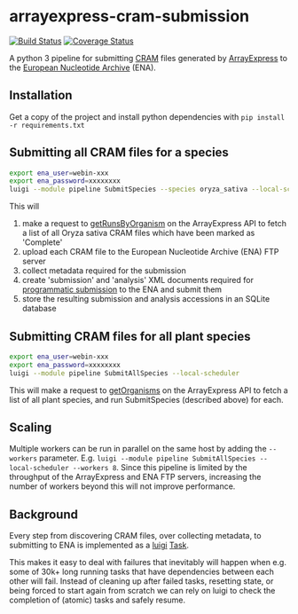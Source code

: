 # arrayexpress-cram-submission
[![Build Status](https://travis-ci.org/EnsemblGenomes/arrayexpress-cram-submission.svg?branch=master)](https://travis-ci.org/EnsemblGenomes/arrayexpress-cram-submission)
[![Coverage Status](https://coveralls.io/repos/github/EnsemblGenomes/arrayexpress-cram-submission/badge.svg?branch=master)](https://coveralls.io/github/EnsemblGenomes/arrayexpress-cram-submission?branch=master)

A python 3 pipeline for submitting [CRAM](http://www.ebi.ac.uk/ena/software/cram-toolkit) files generated by
[ArrayExpress](https://www.ebi.ac.uk/arrayexpress/) to the  [European Nucleotide Archive](http://www.ebi.ac.uk/ena) (ENA).

## Installation
Get a copy of the project and install python dependencies with `pip install -r requirements.txt`

## Submitting all CRAM files for a species
```bash
export ena_user=webin-xxx
export ena_password=xxxxxxxx
luigi --module pipeline SubmitSpecies --species oryza_sativa --local-scheduler
```
 This will
 1. make a request to [getRunsByOrganism](http://www.ebi.ac.uk/fg/rnaseq/api/json/70/getRunsByOrganism/oryza_sativa) on the ArrayExpress API to fetch a list of all Oryza sativa CRAM files which have been marked as 'Complete'
 2. upload each CRAM file to the European Nucleotide Archive (ENA) FTP server
 3. collect metadata required for the submission
 4. create 'submission' and 'analysis' XML documents required for [programmatic submission](http://www.ebi.ac.uk/ena/submit/programmatic-submission) to the ENA and submit them
 5. store the resulting submission and analysis accessions in an SQLite database

## Submitting CRAM files for all plant species
```bash
export ena_user=webin-xxx
export ena_password=xxxxxxxx
luigi --module pipeline SubmitAllSpecies --local-scheduler
```
This will make a request to [getOrganisms](http://www.ebi.ac.uk/fg/rnaseq/api/json/70/getOrganisms/plants) on the ArrayExpress API to fetch a list of all plant species, and run SubmitSpecies (described above) for each.

## Scaling
Multiple workers can be run in parallel on the same host by adding the `--workers` parameter. E.g. `luigi --module pipeline SubmitAllSpecies --local-scheduler --workers 8`. Since this pipeline is limited by the throughput of the ArrayExpress and ENA FTP servers, increasing the number of workers beyond this will not improve performance.

## Background
Every step from discovering CRAM files, over collecting metadata, to submitting to ENA is implemented as a
[luigi](https://github.com/spotify/luigi) [Task](http://luigi.readthedocs.io/en/stable/tasks.html).

This makes it easy to deal with failures that inevitably will happen when e.g. some of 30k+ long running tasks that have
dependencies between each other will fail. Instead of cleaning up after failed tasks, resetting state, or being forced to
 start again from scratch we can rely on luigi to check the completion of (atomic) tasks and safely resume.
